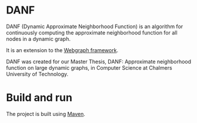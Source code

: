 # DANF

DANF (Dynamic Approximate Neighborhood Function) is an algorithm for 
continuously computing the approximate neighborhood function
for all nodes in a dynamic graph.

It is an extension to the [Webgraph framework](http://webgraph.di.unimi.it/).

DANF was created for our Master Thesis, DANF: Approximate neighborhood function
on large dynamic graphs, in Computer Science at 
Chalmers University of Technology.

# Build and run
The project is built using [Maven](https://maven.apache.org/).